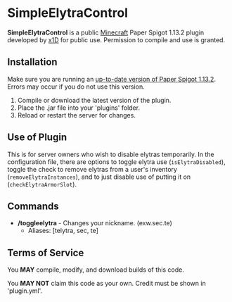 # SimpleElytraControl

**SimpleElytraControl** is a public [Minecraft](https://minecraft.net/) Paper Spigot 1.13.2 plugin developed by [x1D](https://github.com/exwundee) for public use. Permission to compile and use is granted.

## Installation

Make sure you are running an [up-to-date version of Paper Spigot 1.13.2](https://getbukkit.org/get/QMerkBxNGNl3EnQl8gACGfWuJnJtJuWB). Errors may occur if you do not use this version.

1. Compile or download the latest version of the plugin.
2. Place the .jar file into your 'plugins' folder.
3. Reload or restart the server for changes.

## Use of Plugin

This is for server owners who wish to disable elytras temporarily. In the configuration file, there are options to toggle elytra use (`isElytraDisabled`), toggle the check to remove elytras from a user's inventory (`removeElytraInstances`), and to just disable use of putting it on (`checkElytraArmorSlot`).

## Commands

- **/toggleelytra** - Changes your nickname. (exw.sec.te)
  - Aliases: \[telytra, sec, te\]

## Terms of Service

You **MAY** compile, modify, and download builds of this code.

You **MAY NOT** claim this code as your own. Credit must be shown in 'plugin.yml'.
